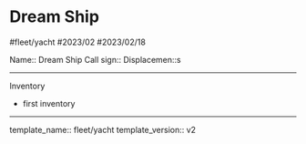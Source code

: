 # Dream Ship
#fleet/yacht #2023/02 #2023/02/18

Name:: Dream Ship
Call sign:: 
Displacemen::s

--------------------------

Inventory

-  first inventory

--------------------------

template_name:: fleet/yacht
template_version:: v2
